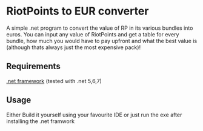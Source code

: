 # RiotPoints to EUR converter
A simple .net program to convert the value of RP in its various bundles into euros. You can input any value of RiotPoints and get a table for every bundle,
how much you would have to pay upfront and what the best value is (although thats always just the most expensive pack)!

## Requirements
[.net framework](https://dotnet.microsoft.com/en-us/download/dotnet/thank-you/sdk-6.0.407-windows-x64-installer) (tested with .net 5,6,7)

## Usage
Either Build it yourself using your favourite IDE or just run the exe after installing the .net framwork
